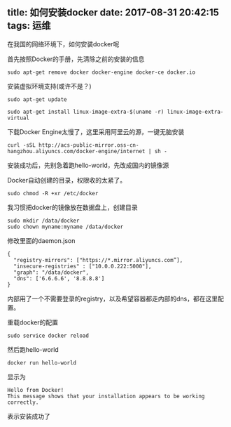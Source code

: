 title: 如何安装docker
date: 2017-08-31 20:42:15
tags: 运维
---

在我国的网络环境下，如何安装docker呢<!--more-->

首先按照Docker的手册，先清除之前的安装的信息

```
sudo apt-get remove docker docker-engine docker-ce docker.io
```

安装虚拟环境支持(或许不是？)

```
sudo apt-get update

sudo apt-get install linux-image-extra-$(uname -r) linux-image-extra-virtual
```

下载Docker Engine太慢了，这里采用阿里云的源，一键无脑安装

```
curl -sSL http://acs-public-mirror.oss-cn-hangzhou.aliyuncs.com/docker-engine/internet | sh -

```

安装成功后，先别急着跑hello-world，先改成国内的镜像源

Docker自动创建的目录，权限收的太紧了。

```
sudo chmod -R +xr /etc/docker
```

我习惯把docker的镜像放在数据盘上，创建目录

```
sudo mkdir /data/docker
sudo chown myname:myname /data/docker
```

修改里面的daemon.json

```
{
  "registry-mirrors": ["https://*.mirror.aliyuncs.com”],
  "insecure-registries" : ["10.0.0.222:5000"],
  "graph": "/data/docker",
  "dns": ['6.6.6.6', '8.8.8.8']
}
```

内部用了一个不需要登录的registry，以及希望容器都走内部的dns，都在这里配置。

重载docker的配置

```
sudo service docker reload
```

然后跑hello-world

```
docker run hello-world
```

显示为

```
Hello from Docker!
This message shows that your installation appears to be working correctly.
```

表示安装成功了
